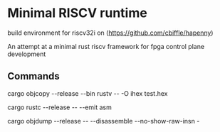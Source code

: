 # Minimal RISCV runtime

build environment for riscv32i on (https://github.com/cbiffle/hapenny)

An attempt at a minimal rust riscv framework for fpga control plane development 

## Commands 

cargo objcopy --release --bin rustv -- -O ihex test.hex

cargo rustc --release -- --emit asm

cargo objdump --release -- --disassemble --no-show-raw-insn -


